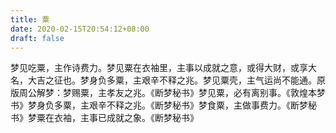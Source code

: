 ```yaml
---
title: 粟
date: 2020-02-15T20:54:12+08:00
draft: false
---
```


梦见吃粟，主作诗费力。梦见粟在衣袖里，主事以成就之意，或得大财，或享大名，大吉之征也。梦身负多粟，主艰辛不释之兆。梦见粟壳，主气运尚不能通。原版周公解梦：梦赐粟，主孝友之兆。《断梦秘书》梦见粟，必有离别事。《敦煌本梦书》梦身负多粟，主艰辛不释之兆。《断梦秘书》梦食粟，主做事费力。《断梦秘书》梦粟在衣袖，主事已成就之象。《断梦秘书》